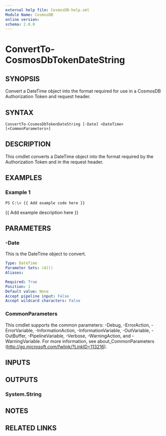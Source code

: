 ```yaml
---
external help file: CosmosDB-help.xml
Module Name: CosmosDB
online version:
schema: 2.0.0
---
```


# ConvertTo-CosmosDbTokenDateString

## SYNOPSIS
Convert a DateTime object into the format required for use
in a CosmosDB Authorization Token and request header.

## SYNTAX

```
ConvertTo-CosmosDbTokenDateString [-Date] <DateTime> [<CommonParameters>]
```

## DESCRIPTION
This cmdlet converts a DateTime object into the format required
by the Authorization Token and in the request header.

## EXAMPLES

### Example 1
```
PS C:\> {{ Add example code here }}
```

{{ Add example description here }}

## PARAMETERS

### -Date
This is the DateTime object to convert.

```yaml
Type: DateTime
Parameter Sets: (All)
Aliases:

Required: True
Position: 1
Default value: None
Accept pipeline input: False
Accept wildcard characters: False
```

### CommonParameters
This cmdlet supports the common parameters: -Debug, -ErrorAction, -ErrorVariable, -InformationAction, -InformationVariable, -OutVariable, -OutBuffer, -PipelineVariable, -Verbose, -WarningAction, and -WarningVariable. For more information, see about_CommonParameters (http://go.microsoft.com/fwlink/?LinkID=113216).

## INPUTS

## OUTPUTS

### System.String

## NOTES

## RELATED LINKS
